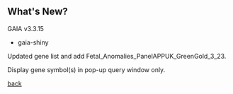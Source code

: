 ## What's New?

GAIA v3.3.15

* gaia-shiny

Updated gene list and add Fetal_Anomalies_PanelAPPUK_GreenGold_3_23.

Display gene symbol(s) in pop-up query window only.


[back](./)
